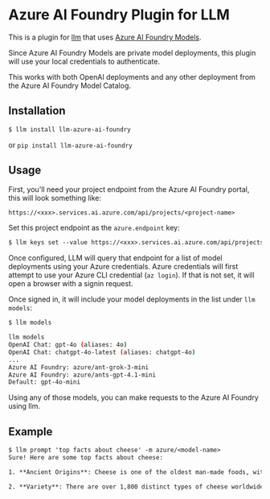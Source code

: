 # Azure AI Foundry Plugin for LLM

This is a plugin for [llm](https://llm.datasette.io) that uses [Azure AI Foundry Models](https://learn.microsoft.com/en-us/azure/ai-foundry/how-to/create-projects?tabs=ai-foundry&pivots=fdp-project).

Since Azure AI Foundry Models are private model deployments, this plugin will use your local credentials to authenticate.

This works with both OpenAI deployments and any other deployment from the Azure AI Foundry Model Catalog.

## Installation

```default
$ llm install llm-azure-ai-foundry
```

or `pip install llm-azure-ai-foundry`

## Usage

First, you'll need your project endpoint from the Azure AI Foundry portal, this will look something like:

``https://<xxx>.services.ai.azure.com/api/projects/<project-name>``

Set this project endpoint as the `azure.endpoint` key:

```default
$ llm keys set --value https://<xxx>.services.ai.azure.com/api/projects/<project-name> azure.endpoint 
```

Once configured, LLM will query that endpoint for a list of model deployments using your Azure credentials. 
Azure credentials will first attempt to use your Azure CLI credential (`az login`). If that is not set, it will open a browser with a signin request.

Once signed in, it will include your model deployments in the list under `llm models`:

```bash
$ llm models

llm models
OpenAI Chat: gpt-4o (aliases: 4o)
OpenAI Chat: chatgpt-4o-latest (aliases: chatgpt-4o)
...
Azure AI Foundry: azure/ant-grok-3-mini
Azure AI Foundry: azure/ants-gpt-4.1-mini
Default: gpt-4o-mini
```

Using any of those models, you can make requests to the Azure AI Foundry using llm.

## Example

```default
$ llm prompt 'top facts about cheese' -m azure/<model-name>
Sure! Here are some top facts about cheese:

1. **Ancient Origins**: Cheese is one of the oldest man-made foods, with evidence of cheese-making dating back over 7,000 years.

2. **Variety**: There are over 1,800 distinct types of cheese worldwide, varying by texture, flavor, milk source, and production methods.
```